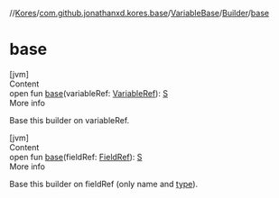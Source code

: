 //[Kores](../../../index.md)/[com.github.jonathanxd.kores.base](../../index.md)/[VariableBase](../index.md)/[Builder](index.md)/[base](base.md)



# base  
[jvm]  
Content  
open fun [base](base.md)(variableRef: [VariableRef](../../../com.github.jonathanxd.kores.common/-variable-ref/index.md)): [S](index.md)  
More info  


Base this builder on variableRef.

  


[jvm]  
Content  
open fun [base](base.md)(fieldRef: [FieldRef](../../../com.github.jonathanxd.kores.common/-field-ref/index.md)): [S](index.md)  
More info  


Base this builder on fieldRef (only name and [type](type.md)).

  



